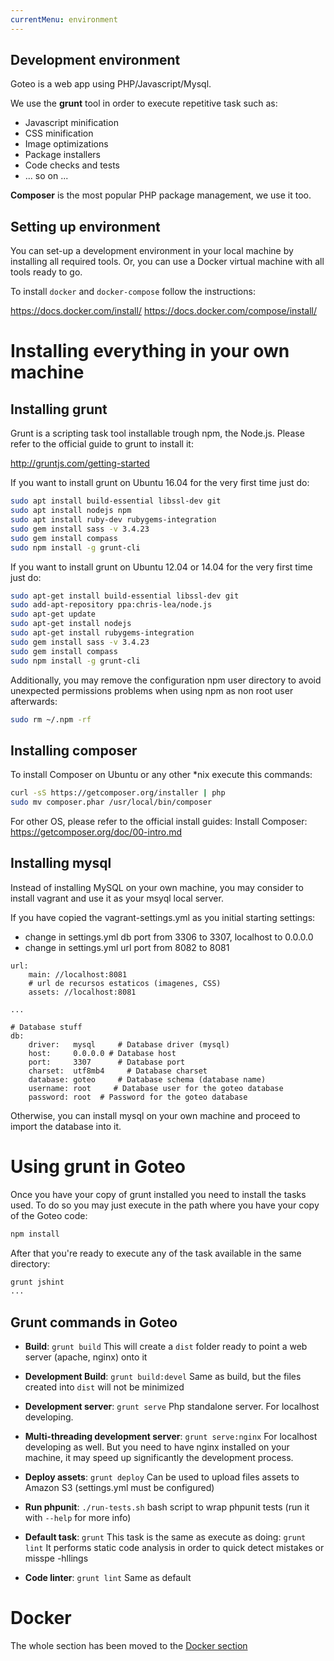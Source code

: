 ```yaml
---
currentMenu: environment
---
```

## Development environment

Goteo is a web app using PHP/Javascript/Mysql. 

We use the **grunt** tool in order to execute repetitive task such as:
* Javascript minification
* CSS minification
* Image optimizations
* Package installers
* Code checks and tests
* ... so on ...

**Composer** is the most popular PHP package management, we use it too.

## Setting up environment

You can set-up a development environment in your local machine by installing all required tools. Or, you can use a Docker virtual machine with all tools ready to go.

To install `docker` and `docker-compose` follow the instructions:

https://docs.docker.com/install/
https://docs.docker.com/compose/install/

Installing everything in your own machine
=========================================

## Installing grunt

Grunt is a scripting task tool installable trough npm, the Node.js.
Please refer to the official guide to grunt to install it:

http://gruntjs.com/getting-started

If you want to install grunt on Ubuntu 16.04 for the very first time just do:

```bash
sudo apt install build-essential libssl-dev git
sudo apt install nodejs npm
sudo apt install ruby-dev rubygems-integration
sudo gem install sass -v 3.4.23
sudo gem install compass
sudo npm install -g grunt-cli
```

If you want to install grunt on Ubuntu 12.04 or 14.04 for the very first time just do:

```bash
sudo apt-get install build-essential libssl-dev git
sudo add-apt-repository ppa:chris-lea/node.js
sudo apt-get update
sudo apt-get install nodejs
sudo apt-get install rubygems-integration
sudo gem install sass -v 3.4.23
sudo gem install compass
sudo npm install -g grunt-cli
```

Additionally, you may remove the configuration npm user directory to avoid
unexpected permissions problems when using npm as non root user afterwards:

```bash
sudo rm ~/.npm -rf
```

## Installing composer

To install Composer on Ubuntu or any other *nix execute this commands:

```bash
curl -sS https://getcomposer.org/installer | php
sudo mv composer.phar /usr/local/bin/composer
```

For other OS, please refer to the official install guides:
Install Composer: https://getcomposer.org/doc/00-intro.md


## Installing mysql

Instead of installing MySQL on your own machine, you may consider to install vagrant and use it as your msyql local server.

If you have copied the vagrant-settings.yml as you initial starting settings:
- change in settings.yml db port from 3306 to 3307, localhost to 0.0.0.0
- change in settings.yml url port from 8082 to 8081

```
url:
    main: //localhost:8081
    # url de recursos estaticos (imagenes, CSS)
    assets: //localhost:8081

...

# Database stuff
db:
    driver:   mysql     # Database driver (mysql)
    host:     0.0.0.0 # Database host
    port:     3307      # Database port
    charset:  utf8mb4     # Database charset
    database: goteo     # Database schema (database name)
    username: root     # Database user for the goteo database
    password: root  # Password for the goteo database
```


Otherwise, you can install mysql on your own machine and proceed to import the database into it.

<a name="grunt"></a>
Using grunt in Goteo
====================

Once you have your copy of grunt installed you need to install the tasks used.
To do so you may just execute in the path where you have your copy of the Goteo code:

```bash
npm install
```

After that you're ready to execute any of the task available in the same directory:

```bash
grunt jshint
...
```

Grunt commands in Goteo
-----------------------

* **Build**: `grunt build`
  This will create a `dist` folder ready to point a web server (apache, nginx) onto it

* **Development Build**: `grunt build:devel`
  Same as build, but the files created into `dist` will not be minimized

* **Development server**: `grunt serve`
  Php standalone server. For localhost developing.

* **Multi-threading development server**: `grunt serve:nginx`
  For localhost developing as well. But you need to have nginx installed on your machine, it may speed up significantly the development process.

* **Deploy assets**: `grunt deploy`
  Can be used to upload files assets to Amazon S3 (settings.yml must be configured)

* **Run phpunit**: `./run-tests.sh`
  bash script to wrap phpunit tests (run it with `--help` for more info)

* **Default task**: `grunt`
  This task is the same as execute as doing: `grunt lint`
  It performs static code analysis in order to quick detect mistakes or misspe -hllings

* **Code linter**: `grunt lint`
  Same as default


<a name="docker"></a>
Docker
======

The whole section has been moved to the [Docker section](http://goteofoundation.github.io/goteo/docs/developers/docker.html)
